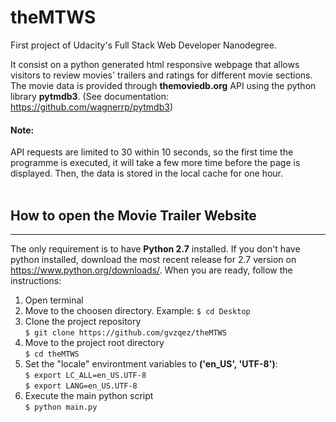 # theMTWS
First project of Udacity's Full Stack Web Developer Nanodegree.

It consist on a python generated html responsive webpage that allows visitors to review movies' trailers and ratings for different movie sections. The movie data is provided through **themoviedb.org** API using the python library **pytmdb3**. (See documentation: https://github.com/wagnerrp/pytmdb3)
<br />
#### Note:
API requests are limited to 30 within 10 seconds, so the first time the programme is executed, it will take a few more time before the page is displayed. Then, the data is stored in the local cache for one hour.
<br />
<br />
## How to open the Movie Trailer Website
--------------
The only requirement is to have **Python 2.7** installed. If you don't have python installed, download the most recent release for 2.7 version on https://www.python.org/downloads/. When you are ready, follow the instructions:
<br />
1. Open terminal<br />
2. Move to the choosen directory. Example:  ```$ cd Desktop```<br />
3. Clone the project repository <br />
```$ git clone https://github.com/gvzqez/theMTWS```<br />
4. Move to the project root directory <br />
 ```$ cd theMTWS```<br />
5. Set the "locale" environtment variables to **('en_US', 'UTF-8')**: <br />
```$ export LC_ALL=en_US.UTF-8``` <br />
 ```$ export LANG=en_US.UTF-8```<br />
6. Execute the main python script <br />
 ```$ python main.py```



